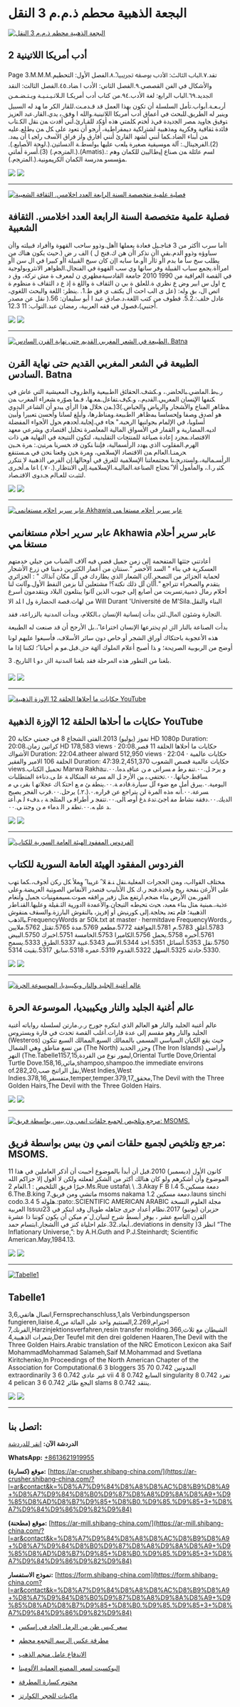 # البجعة الذهبية محطم ذ.م.م 3 النقل

<a href="https://swt.shibang-china.com/?l=ar&img&k=%D8%A7%D9%84%D8%A8%D8%AC%D8%B9%D8%A9+%D8%A7%D9%84%D8%B0%D9%87%D8%A8%D9%8A%D8%A9+%D9%85%D8%AD%D8%B7%D9%85+%D8%B0.%D9%85.%D9%85+3+%D8%A7%D9%84%D9%86%D9%82%D9%84" target="_blank">![البجعة الذهبية محطم ذ.م.م 3 النقل](http://static.shibang-china.com/all-800x300/1052.jpg)</a>

## أدب أمريكا اللاتينية 2
Page 3.M.M.M.ﺗﻘﺪ.٧.اﻟﺒﺎب اﻟﺜﺎﻟﺚ: اﻷدب ﺑﻮﺻﻔﻪ ﲡﺮﻳﺒﻴﺎ.ً.٨.اﻟﻔﺼﻞ اﻷول: اﻟﺘﺤﻄﻴﻢ واﻷﺷﻜﺎل ﻓﻲ اﻟﻔﻦ اﻟﻘﺼﺼﻲ.٩.اﻟﻔﺼﻞ اﻟﺜﺎﻧﻲ: اﻷدب ا ﻀﺎد.٤٥.اﻟﻔﺼﻞ اﻟﺜﺎﻟﺚ: اﻟﻨﻘﺪ اﳉﺪﻳﺪ.٦٩.اﻟﺒﺎب اﻟﺮاﺑﻊ: ﻟﻐﺔ اﻷدب.٩٤.ﻣﻦ ﻛﺘﺎب أدب أﻣﺮﻳﻜـﺎ اﻟـﻼﺗـﻴـﻨـﻴـﺔ وﻳـﺘـﻀـﻤـﻦ أرﺑـﻌـﺔ.أﺑﻮاب.ﺗﺄﻣﻞ اﻟﺴﻠﺴﻠﺔ أن ﺗﻜﻮن ﺑﻬﺬا اﻟﻌﻤﻞ ﻗﺪ ﻗـﺪﻣـﺖ.ﻟﻠﻘﺎر اﻟﻜﺮ ﻣﺎ ﻬﺪ ﻟﻪ اﻟﺴﺒﻴﻞ وﻳﻨﻴﺮ ﻟﻪ اﻟﻄﺮﻳﻖ.ﻟﻠﺒﺤﺚ ﻓﻲ أﻋﻤﺎق أدب أﻣﺮﻳﻜﺎ اﻟﻼﺗﻴﻨﻴﺔ.واﻟﻠﻪ ا ﻮﻓﻖ.ﺑ ﻳﺪي.اﻟﻘﺎر.ﻋﺒﺩ ﺍﻟﻌﺯﻴﺯ ﺘﻭﻓﻴﻕ ﺠﺎﻭﻴﺩ ﻤﺼﺭ ﺍﻟﺠﺩﻴﺩﺓ ﻓﻲﺫ ﺃﺨﺘﻡ ﻜﻠﻤﺘﻲ ﻫﺫﻩ ﺃﺅﻜﺩ ﻟﻠﻘـﺎﺭﺉ.ﺃﻨﻲ ﺃﻓﺩﺕ ﻤﻥ ﻨﻘل ﺍﻟﻜ.ﺘﺎﺏ ﻓﺎﺌﺩﺓ ﺜﻘﺎﻓﻴﺔ ﻭﻓﻜﺭﻴﺔ ﻭﻤﺫﻫﺒﻴﺔ ﺍﺸﺘﺭﺍﻜﻴﺔ ﺩﻴﻤﻘﺭﺍﻁﻴﺔ، ﺃﺭﺠﻭ ﺃﻥ ﺘﻌﻭﺩ ﻋﻠﻰ ﻜل ﻤﻥ ﻴﻁﻠﻊ.ﻋﻠﻴﻪ ﻤﻥ ﺃﺒﻨﺎﺀ ﺍﻟﻀﺎﺩ.ﻜﻤﺎ ﺃﻨﻨﻲ ﺃﺸﻬﺩ ﺍﻟﻘﺎﺭﺉ ﺃﻨﻨﻲ ﺃﻓﺎﺭﻕ ﻭﻟﺯ ﻓﺭﺍﻕ ﺍﻵﺴﻑ ﺭﺍﺠﻴ ﺎ ﺃﻥ ﻴﻤﺩ.(2).ﺍﻟﻔﺭﺠﻴﻨﺎل.: ﺁﻟﺔ ﻤﻭﺴﻴﻘﻴﺔ ﺼﻐﻴﺭﺓ ﻴﻠﻌﺏ ﻋﻠﻴﻬﺎ ﺒﻭﺍﺴﻁ.ﺔ ﺍﻟﺩﺴﺎﺘﻴﻥ.(.ﻟﻭﺤﺔ ﺍﻷﺼﺎﺒﻊ.).(.ﺍﻟﻤﺘﺭﺠﻡ.) (3).ﺃﺴﺭﺓ ﺃﻤﺎﺘﻲ.(Amatis).: ﺍﺴﻡ ﻋﺎﺌﻠﺔ ﻤﻥ ﺼﻨﺎﻉ ﺇﻴﻁﺎﻟﻴﻴﻥ ﻟﻠﻜﻤﺎﻥ ﻭﻫﻡ ﻤﺅﺴﺴﻭ ﻤﺩﺭﺴﺔ ﺍﻟﻜﻤﺎﻥ ﺍﻟﻜﺭﻴﻤﻭﻨﻴﺔ.(.ﺍﻟﻤﺘﺭﺠﻡ.).


<a href="https://whatsapp.shibangsoft.com/WhatsApp.php" target="_blank" title="WhatsApp">![](http://static.shibang-china.com/icon/whatsapp.png)</a> <a href="https://swt.shibang-china.com/?l=ar&icon&k=%D8%A7%D9%84%D8%A8%D8%AC%D8%B9%D8%A9+%D8%A7%D9%84%D8%B0%D9%87%D8%A8%D9%8A%D8%A9+%D9%85%D8%AD%D8%B7%D9%85+%D8%B0.%D9%85.%D9%85+3+%D8%A7%D9%84%D9%86%D9%82%D9%84" target="_blank">![](http://static.shibang-china.com/icon/chat-ar.png)</a>

---

<a href="https://swt.shibang-china.com/?l=ar&img&k=%D8%A7%D9%84%D8%A8%D8%AC%D8%B9%D8%A9+%D8%A7%D9%84%D8%B0%D9%87%D8%A8%D9%8A%D8%A9+%D9%85%D8%AD%D8%B7%D9%85+%D8%B0.%D9%85.%D9%85+3+%D8%A7%D9%84%D9%86%D9%82%D9%84" target="_blank">![فصلية علمية متخصصة السنة الرابعة العدد اخلامس. الثقافة الشعبية](http://static.shibang-china.com/all-800x300/647.jpg)</a>

## فصلية علمية متخصصة السنة الرابعة العدد اخلامس. الثقافة الشعبية
اأما سرب اأكثر من 3 فناجـيل فعادة يعملها اأهل.وذوو ساحب القهوة واأفراد قبيلته واأن سباوؤه وذوو الدم.بقي اأن نذكر اأن هن ك.فنج ل ) الف ر ض (.حيث يكون هناك من يطلب سخ ساً ما بدم اأو ثاأر اأو.ما سابه اإن كان سيخ القبيلة اأو كبيرا في ال سن اأو امراأة.يجمع سباب القبيلة وفر سانها وي سب القهوة في الفنجال.الظواهر الانثروبولوجية في القصة العراقية من 1990 2010 جامعة القادسيةمظهري ن لمعرف ة مش تركة، وق د ح اول س ابير وض ع نظري ة.للعلق ة بي ن الثقاف ة واللغ ة إذ ع د الثقاف ة منظوم ة اتص ال، بق وله: (عل ى الب احث أل يكتف ي فق ط.1. .ينظر: اللغة والبحث اللغوي، عادل خلف:.5.2. قطوف من كتب اللغة،د.صادق عبد ا أبو سليمان: 56.( نقل عن مصدر أجنبي)،فصول في فقه العربية، رمضان عبد.التواب: 11 12.3.


<a href="https://whatsapp.shibangsoft.com/WhatsApp.php" target="_blank" title="WhatsApp">![](http://static.shibang-china.com/icon/whatsapp.png)</a> <a href="https://swt.shibang-china.com/?l=ar&icon&k=%D8%A7%D9%84%D8%A8%D8%AC%D8%B9%D8%A9+%D8%A7%D9%84%D8%B0%D9%87%D8%A8%D9%8A%D8%A9+%D9%85%D8%AD%D8%B7%D9%85+%D8%B0.%D9%85.%D9%85+3+%D8%A7%D9%84%D9%86%D9%82%D9%84" target="_blank">![](http://static.shibang-china.com/icon/chat-ar.png)</a>

---

<a href="https://swt.shibang-china.com/?l=ar&img&k=%D8%A7%D9%84%D8%A8%D8%AC%D8%B9%D8%A9+%D8%A7%D9%84%D8%B0%D9%87%D8%A8%D9%8A%D8%A9+%D9%85%D8%AD%D8%B7%D9%85+%D8%B0.%D9%85.%D9%85+3+%D8%A7%D9%84%D9%86%D9%82%D9%84" target="_blank">![الطبيعة في الشعر المغربي القديم حتى نهاية القرن السادس. Batna](http://static.shibang-china.com/all-800x300/399.jpg)</a>

## الطبيعة في الشعر المغربي القديم حتى نهاية القرن السادس. Batna
ﺭ.ﺒﻁ.ﺍﻟﻤﺎﻀﻲ.ﺒﺎﻟﺤﺎﻀﺭ.، ﻭ.ﻜﺸﻑ.ﺍﻟﺤﻘﺎﺌﻕ ﺍﻟﻁﺒﻴﻌﻴﺔ ﻭﺍﻟﻅﺭﻭﻑ ﺍﻟﻤﻌﻴﺸﻴﺔ ﺍﻟﺘﻲ ﻋﺎﺵ ﻓﻲ ﻜﻨﻔﻬﺎ ﺍﻹﻨﺴﺎﻥ ﺍﻟﻤﻐﺭﺒﻲ.ﺍﻟﻘﺩﻴﻡ.، ﻭ.ﻜﻴﻑ.ﺘﻔﺎﻋل.ﻤﻌ.ﻬﺎ، ﻓ.ﻤﺎ ﺼﻭّﺭﻩ ﺸﻌﺭﺍﺀ ﺍﻟﻤﻐﺭﺏ ﻤﻥ ﻤﻅﺎﻫﺭ ﺍﻟﻤﻨﺎﺥ ﻭﺍﻷﺸﺠﺎﺭ ﻭﺍﻟﺭﻴﺎﺽ ﻭﺍﻟﺤﻴﺎﺽ.)3(.ﻤﻥ ﺨﻼل ﻫﺫﺍ ﺍﻟﺭﺃﻱ ﻴﺒﺩﻭ ﺃﻥ ﺍﻟﺸﺎﻋﺭ ﺍﻟﺒﺩﻭﻱ ﻫﻭ ﺃﺼﺩﻕ ﻭﺼﻔﺎ ﻭﺇﺤﺴﺎﺴﺎ ﺒﻤﻅﺎﻫﺭ ﺍﻟﻁﺒﻴﻌﺔ.ﻭﻤﻨﺎﻅﺭﻫﺎ، ﻭﺃﺒﻠﻎ ﻟﺴﺎﻨﺎ ﻭﺃﺤﺴﻥ ﺘﻌﺒﻴﺭﺍ ﻭﺃﺒﻴﻥ ﺃﺴﻠﻭﺒﺎ، ﻓﻲ ﺍﻹﻟﻤﺎﻡ ﺒﺠﻭﺍﻨﺒﻬﺎ ﺍﻟﺭﺤﺒﺔ.&quot; ﺠﺎﺀ ﻓﻲ.ﺇﺠﺎﺒﺔ.ﺃﺤﺩﻫﻡ ﺤﻭل ﺍﻷﺠﻭﺍﺀ ﺍﻟﻤﻔﻀﻠﺔ ﻟﺩﻴﻪ.ﺍﻟﻤﻀﺎﺭﺒﺔ ﻭ ﺍﻟﻘﻤﺎﺭ ﻓﻲ ﺍﻷﺴﻭﺍﻕ ﺍﻟﻤﺎﻟﻴﺔ ﺍﻟﻤﻌﺎﺼﺭﺓ ﺘﺤﻠﻴل ﺍﻗﺘﺼﺎﺩﻱ ﻭﺸﺭﻋﻲ معهد الاقتصاد.ﻤﺠﺭﺩ ﺇﻋﺎﺩﺓ ﺼﻴﺎﻏﺔ ﻟﻠﻤﻨﺘﺠﺎﺕ ﺍﻟﺘﻘﻠﻴﺩﻴﺔ، ﻟﺘﻜﻭﻥ ﺍﻟﻨﺘﻴﺠﺔ ﻓﻲ ﺍﻟﻨﻬﺎﻴﺔ ﻫﻲ ﺫﺍﺕ ﺍﻟﻬﺭﻡ.ﺍﻟﻤﻘﻠﻭﺏ ﺍﻟﺫﻱ ﻴﻬﺩﺩ ﺍﻟﺭﺃﺴﻤﺎﻟﻴﺔ، ﻓﺈﻨﻨﺎ ﻨﻜﻭﻥ ﻗﺩ ﺨﺴﺭﻨﺎ ﻤﺭﺘﻴﻥ.: ﻤﺭﺓ ﺤـﻴﻥ ﺤﺭﻤﻨـﺎ.ﺍﻟﻌﺎﻟﻡ ﻤﻥ ﺍﻻﻗﺘﺼﺎﺩ ﺍﻹﺴﻼﻤﻲ، ﻭﻤﺭﺓ ﺤﻴﻥ ﻭﻗﻌﻨﺎ ﻨﺤﻥ ﻓﻲ ﻤـﺴﺘﻨﻘﻊ ﺍﻟﺭﺃﺴـﻤﺎﻟﻴﺔ،.ﻭﺍﺴﺘﺩﺭﺠ.ﻨﺎ ﻤﺠﺘﻤﻌﺎﺘﻨﺎ ﺍﻹﺴﻼﻤﻴﺔ ﻟﻠﻐﺭﻕ ﻓﻲ ﺃﻭﺤﺎﻟﻬﺎ.ﺇﻥ ﺍﻟﻔﺭﺹ ﺍﻟﺫﻫﺒﻴﺔ ﻻ ﺘﺘﻜﺭﺭ ﻜﺜﻴ ﺭ.ﺍ.، ﻭﺍﻟﻤﺄﻤﻭل ﺃﻻﹼ ﺘﺤﺘﺎﺝ ﺍﻟﺼﻨﺎﻋﺔ.ﺍﻟﻤﺎﻟﻴـﺔ.ﺍﻹﺴﻼﻤﻴﺔ.ﺇﻟﻰ ﺍﻻﻨﺘﻅﺎﺭ.(.٧٠.) ﺎﻋﺎ ﻤ.ﺃﺨـﺭﻯ ﻟﺘﺜﺒـﺕ ﻟﻠﻌـﺎﻟﻡ ﺠـﺩﻭﻯ ﺍﻻﻗﺘـﺼﺎﺩ.


<a href="https://whatsapp.shibangsoft.com/WhatsApp.php" target="_blank" title="WhatsApp">![](http://static.shibang-china.com/icon/whatsapp.png)</a> <a href="https://swt.shibang-china.com/?l=ar&icon&k=%D8%A7%D9%84%D8%A8%D8%AC%D8%B9%D8%A9+%D8%A7%D9%84%D8%B0%D9%87%D8%A8%D9%8A%D8%A9+%D9%85%D8%AD%D8%B7%D9%85+%D8%B0.%D9%85.%D9%85+3+%D8%A7%D9%84%D9%86%D9%82%D9%84" target="_blank">![](http://static.shibang-china.com/icon/chat-ar.png)</a>

---

<a href="https://swt.shibang-china.com/?l=ar&img&k=%D8%A7%D9%84%D8%A8%D8%AC%D8%B9%D8%A9+%D8%A7%D9%84%D8%B0%D9%87%D8%A8%D9%8A%D8%A9+%D9%85%D8%AD%D8%B7%D9%85+%D8%B0.%D9%85.%D9%85+3+%D8%A7%D9%84%D9%86%D9%82%D9%84" target="_blank">![عابر سرير احلام مستغانمي Akhawia ﻋﺎﺑﺮ ﺳﺮﻳﺮ أﺣﻼم ﻣﺴﺘﻐﺎ ﻤﻲ](http://static.shibang-china.com/all-800x300/303.jpg)</a>

## عابر سرير احلام مستغانمي Akhawia ﻋﺎﺑﺮ ﺳﺮﻳﺮ أﺣﻼم ﻣﺴﺘﻐﺎ ﻤﻲ
أﻋﺎدﺗﻨﻲ ﺟﺜﺜﻬﺎ اﻟﻤﺘﻔﺤﻤﺔ إﻟﻰ زﻣﻦ ﺟﻤﻴﻞ ﻗﻀﻰ ﻓﻴﻪ ﺁﻻف اﻟﺸﺒﺎب ﻣﻦ ﺟﻴﻠﻲ ﺧﺪﻣﺘﻬﻢ اﻟﻌﺴﻜﺮﻳﺔ ﻓﻲ ﺑﻨﺎء &quot; اﻟﺴﺪ اﻷﺧﻀﺮ &quot;.ﺳﻨﺘﺎن ﻣﻦ أﻋﻤﺎر اﻟﻜﺜﻴﺮﻳﻦ ذهﺒﺘﺎ ﻓﻲ زرع اﻷﺷﺠﺎر ﻟﺤﻤﺎﻳﺔ اﻟﺠﺰاﺋﺮ ﻣﻦ اﻟﺘﺼﺤﺮ.آﺎن اﻟﺸﻌﺎر اﻟﺬي ﻳﻄﺎردك ﻓﻲ آﻞ ﻣﻜﺎن ﺁﻧﺬاك &quot; : اﻟﺠﺰاﺋﺮي ﻳﺘﻘﺪم واﻟﺼﺤﺮاء ﺗﺘﺮاﺟﻊ &quot;.أآﺎن آﻞ ذﻟﻚ ﻧﻜﺘﺔ؟! ﻣﺸﺘﻌﻠﻴﻦ آﻨﺎ ﺑﺰﻣﻦ اﻟﻨﻔﻂ اﻷول.وآﺎﻧﺖ ﻟﻨﺎ أﺣﻼم رﻣﺎل ذهﺒﻴﺔ,ﺗﺴﺮﺑﺖ ﻣﻦ أﺻﺎﺑﻊ إﻟﻰ ﺟﻴﻮب اﻟﺬﻳﻦ آﺎﻧﻮا ﻳﺒﺘﻠﻌﻮن اﻟﺒﻼد وﻳﺘﻘﺪﻣﻮن أﺳﺮع ﻣﻦ ﻟﻬﺎث.ﻗﺼﺔ ﺍﳊﻀﺎﺭﺓ ﻭﻝ ﺍ ﻠﺪ ﺍﻻ Will Durant &#39;Université de M&#39;Silaﺍﻟﺒﻨﺎﺀ ﻭﺍﻟﻨﻘﻞ. .ﺍﻟﺘﺠﺎﺭﺓ ﻭﺷﺌﻮﻥ ﺍﳌﺎﻝ.ﻟﺌﻦ ﺑﺪﺃﺕ ﺇﻧﺴﺎﻧﻴﺔ ﺍﻹﻧﺴﺎﻥ ﺑ.ﺎﻟﻜﻼﻡ، ﻭﺑﺪﺃﺕ ﺍﳌﺪﻧﻴﺔ ﺑﺎﻟﺰﺭﺍﻋﺔ، ﻓﻘﺪ ﺑﺪﺃﺕ ﺍﻟﺼﻨﺎﻋﺔ ﺑﺎﻟﻨﺎﺭ ﺍﻟﱵ ﱂ ﳜﺘﺮﻋﻬﺎ ﺍﻹﻧﺴﺎﻥ ﺍﺧﺘﺮﺍﻋﺎﹰ،.ﺑﻞ ﺍﻷﺭﺟﺢ ﺃﻥ ﻗﺪ ﺻﻨﻌﺖ ﻟﻪ ﺍﻟﻄﺒﻴﻌﺔ ﻫﺬﻩ ﺍﻷﻋﺠﻮﺑﺔ ﺑﺎﺣﺘﻜﺎﻙ ﺃﻭﺭﺍﻕ ﺍﻟﺸﺠﺮ ﺃﻭ.ﺧﺎﺹ ﺩﻭﻥ ﺳﺎﺋﺮ ﺍﻷﺳﻼﻑ، ﻓﺄﺳﺒﻐﻮﺍ ﻋﻠﻴﻬﻢ ﻟﻮﻧﺎ ﺃﻭﺿﺢ ﻣﻦ ﺍﻟﺮﺑﻮﺑﻴﺔ ﺍﻟﺼﺮﳛﺔ؛ ﻭ ﺬﺍ ﺃﺻﺒﺢ ﺃﻋﻼﻡ ﺍﳌﻠﻮﻙ ﺁﳍﺔ ﺣﱴ.ﻗﺒﻞ.ﻣﻮ ﻢ ﺃﺣﻴﺎﻧﺎﹰ؛ ﻟﻜﻨﻨﺎ ﺇﺫﺍ ﻣﺎ ﺑﻠﻐﻨﺎ ﻣﻦ ﺍﻟﺘﻄﻮﺭ ﻫﺬﻩ ﺍﳌﺮﺣﻠﺔ ﻓﻘﺪ ﺑﻠﻐﻨﺎ ﺍﳌﺪﻧﻴﺔ ﺍﻟﱵ ﺩﻭ ﺎ ﺍﻟﺘﺎﺭﻳﺦ. 3.


<a href="https://whatsapp.shibangsoft.com/WhatsApp.php" target="_blank" title="WhatsApp">![](http://static.shibang-china.com/icon/whatsapp.png)</a> <a href="https://swt.shibang-china.com/?l=ar&icon&k=%D8%A7%D9%84%D8%A8%D8%AC%D8%B9%D8%A9+%D8%A7%D9%84%D8%B0%D9%87%D8%A8%D9%8A%D8%A9+%D9%85%D8%AD%D8%B7%D9%85+%D8%B0.%D9%85.%D9%85+3+%D8%A7%D9%84%D9%86%D9%82%D9%84" target="_blank">![](http://static.shibang-china.com/icon/chat-ar.png)</a>

---

<a href="https://swt.shibang-china.com/?l=ar&img&k=%D8%A7%D9%84%D8%A8%D8%AC%D8%B9%D8%A9+%D8%A7%D9%84%D8%B0%D9%87%D8%A8%D9%8A%D8%A9+%D9%85%D8%AD%D8%B7%D9%85+%D8%B0.%D9%85.%D9%85+3+%D8%A7%D9%84%D9%86%D9%82%D9%84" target="_blank">![حكايات ما أحلاها الحلقة 12 الإوزة الذهبية YouTube](http://static.shibang-china.com/all-800x300/68.jpg)</a>

## حكايات ما أحلاها الحلقة 12 الإوزة الذهبية YouTube
20 تموز (يوليو) 2013.الفتى الشجاع 8 في جعبتي حكاية HD 1080p Duration: 20:08.كراتين زمان HD 178,583 views &middot; 20:08.حكايات ما أحلاها الحلقة 11 قصر الأشواك Duration: 22:04.atheer alward 512,950 views &middot; 22:04 &middot; حكايات عالمية الحلقة 106 الامير والفقير Duration: 47:39.حكايات عالمية قصص الشعوب 2,451,370 views.تحميل الكتاب Marwa Rakhaو ﻳﺮﺣ ﻞ.٠٠.ﺗﻨﻔ ﺮط ﻣ ﺴﺮاﺗﻰ ﻣ ﻦ ﻋﻨﺎﻗﻴ ﺪهﺎ.٠٠.ﺗﺘ ﺴﺎﻗﻂ.ﺣﺒﺎﺗﻬﺎ.٠٠.ﺗﺨﺘﻔﻲ.ﺑ ﻴﻦ اﻷرﺟ ﻞ اﻟﻤ ﺴﺮﻋﺔ اﻟﻤﺘﻜﺎﻟﺒ ﺔ ﻋﻠ ﻰ.دﻧﺎءة اﻟﻤﺘﻄﻠﺒﺎت اﻟﻴﻮﻣﻴﺔ.٠.ﻳﺒﺮق أﻣﻞ ﻣﻊ ﺿﻮء آﻞ ﺳﻴﺎرة.ﻗﺎدﻣ ﺔ.٠٠.ﻳﻨﻄﻔ ﺊ ﻣ ﻊ اﺣﺘﻜ ﺎك ﻋﺠﻼﺗﻬ ﺎ ﺑﻘﺮﺑ ﻲ ﻣ ﺴﺮﻋﺔ.٠٠.أﻧﻪ هﺬﻩ اﻟﻤﺮة ﻟﻦ ﻳﺘﺮاﺟﻊ ﻋﻦ ﻗﺮارﻩ.٠.(.٢.) ﻳﺮﺣﻞ.٠٠.ﻗﺮب اﻟﻔﺠﺮ ﻳﺼﻴﺢ اﻟﺪﻳﻚ.٠٠.دﻓﻘﺔ ﻧﺸﺎط ﻣﻔ ﺎﺟﺊ.ﺗﺪﻏ ﺪغ أوﺻ ﺎﻟﻰ.٠٠.ﺗﺘﻔﺠ ﺮ أﻃﺮاﻓ ﻰ اﻟﻤﺜﻠﺠ ﺔ ﺑ ﺪفء ﻟ ﻢ.أﻋﺘ ﺪ ﻋﻠﻴ ﻪ.٠٠.ﺗﻄﻔ ﺮ اﻟ ﺪﻣﺎء ﻣ ﻦ وﺟﻨﺘ ﻰ.٠٠.


<a href="https://whatsapp.shibangsoft.com/WhatsApp.php" target="_blank" title="WhatsApp">![](http://static.shibang-china.com/icon/whatsapp.png)</a> <a href="https://swt.shibang-china.com/?l=ar&icon&k=%D8%A7%D9%84%D8%A8%D8%AC%D8%B9%D8%A9+%D8%A7%D9%84%D8%B0%D9%87%D8%A8%D9%8A%D8%A9+%D9%85%D8%AD%D8%B7%D9%85+%D8%B0.%D9%85.%D9%85+3+%D8%A7%D9%84%D9%86%D9%82%D9%84" target="_blank">![](http://static.shibang-china.com/icon/chat-ar.png)</a>

---

<a href="https://swt.shibang-china.com/?l=ar&img&k=%D8%A7%D9%84%D8%A8%D8%AC%D8%B9%D8%A9+%D8%A7%D9%84%D8%B0%D9%87%D8%A8%D9%8A%D8%A9+%D9%85%D8%AD%D8%B7%D9%85+%D8%B0.%D9%85.%D9%85+3+%D8%A7%D9%84%D9%86%D9%82%D9%84" target="_blank">![الفردوس المفقود الهيئة العامة السورية للكتاب](http://static.shibang-china.com/all-800x300/1160.jpg)</a>

## الفردوس المفقود الهيئة العامة السورية للكتاب
ﻤﺨﺘﻠﻑ ﺍﻟﻘﻭﺍﻟﺏ، ﻭﻤﻥ ﺍﻟﺤﺠﺭﺍﺕ ﺍﻟﻤﻐﻠﻴﺔ.ﻨﻘل ﻨ.ﻘ ﻼﹰ ﻏﺭﻴﺒﺎﹰ ﻭﻤﻸ ﻜل ﺭﻜﻥ ﺃﺠﻭﻑ،.ﻜﻤﺎ ﺘﻬﺏ ﻋﻠﻰ ﺍﻷﺭﻏﻥ ﻨﻔﺤﺔ ﺭﻴﺢ ﻭﺍﺤﺩﺓ.ﻓﺘﺤ ﺭ.ﻙ ﻜل ﺍﻷﻨﺎﺒﻴﺏ ﻓﺘﺼﺩﺭ ﺍﻷﻨﻔﺎﺱ ﺍﻟﺼﻭﺘﻴﺔ ﺍﻟﻌﺭﻴﻀﺔ.ﻭﻋﻠﻰ ﺍﻟﻔﻭﺭ.ﻤﻥ ﺍﻷﺭﺽ ﺒﻨﺎﺀ ﻀﺨﻡ.ﺍﺭﺘﻔﻊ ﻤﺜل ﺯﻓﻴﺭ ﻴﺭﺍﻓﻘﻪ ﺼﻭﺕ.ﺴﻴﻤﻔﻭﻨﻴﺎﺕ ﺠﻤﻴل ﻭﺃﻨﻐﺎﻡ ﻋﺫﺒﺔ،.ﻤﺒﻨﻴﺔ ﻤﺜل ﺒﻨﺎﺀ ﻤﻌﺒﺩ، ﺤﻴﺙ ﺘﺤﻴﻁﻪ ﺍﻟﺘﻴﺠﺎﻥ.ﻭﺍﻷﻋﻤﺩﺓ ﺍﻟﺩﻭﺭﻴﺔ ﺍﻟﺜ.ﻘﻴﻠﺔ ﻭﻋﻠﻴﻬﺎ.ﺍﻟﻘﻨ.ﺎﻁﺭ ﺍﻟﺫﻫﺒﻴﺔ؛ ﻓﻠﻡ ﺘﻌﺩ ﺒﺤﺎﺠﺔ.ﺇﻟﻰ ﻜﻭﺭﻨﻴﺵ ﺃﻭ ﺇﻓﺭﻴﺯ، ﺒﺎﻟﻨﻘﻭﺵ ﺍﻟﺒﺎﺭﺯﺓ.ﻭﺍﻟﺴﻘﻑ ﻤﻨﻘﻭﺵ ﺒﺎﻟﺫﻫﺏ.FrequencyWords ar 50k.txt at master · hermitdave FrequencyWords.ر 5783.أغلق 5783.م 5781.الموافقة 5772.مطعم 5769.مدة 5765.تقتل 5762.ملايين 5761.أخبره 5758.يحمل 5756.الكاميرا 5753.الخامسة 5751.اخبرك 5750.البيض 5750.نقل 5353.أتسائل 5351.اخذ 5344.الاسم 5343.غبية 5337.الطرق 5333.يسمح 5330.حادثة 5325.السهل 5322.القدوم 5319.عمره 5318.سابق 5317.بقيت 5314.


<a href="https://whatsapp.shibangsoft.com/WhatsApp.php" target="_blank" title="WhatsApp">![](http://static.shibang-china.com/icon/whatsapp.png)</a> <a href="https://swt.shibang-china.com/?l=ar&icon&k=%D8%A7%D9%84%D8%A8%D8%AC%D8%B9%D8%A9+%D8%A7%D9%84%D8%B0%D9%87%D8%A8%D9%8A%D8%A9+%D9%85%D8%AD%D8%B7%D9%85+%D8%B0.%D9%85.%D9%85+3+%D8%A7%D9%84%D9%86%D9%82%D9%84" target="_blank">![](http://static.shibang-china.com/icon/chat-ar.png)</a>

---

<a href="https://swt.shibang-china.com/?l=ar&img&k=%D8%A7%D9%84%D8%A8%D8%AC%D8%B9%D8%A9+%D8%A7%D9%84%D8%B0%D9%87%D8%A8%D9%8A%D8%A9+%D9%85%D8%AD%D8%B7%D9%85+%D8%B0.%D9%85.%D9%85+3+%D8%A7%D9%84%D9%86%D9%82%D9%84" target="_blank">![عالم أغنية الجليد والنار ويكيبيديا، الموسوعة الحرة](http://static.shibang-china.com/all-800x300/1471.jpg)</a>

## عالم أغنية الجليد والنار ويكيبيديا، الموسوعة الحرة
عالم أغنية الجليد والنار هو العالم الذي ابتكره جورج ر.ر.مارتن لسلسلة رواياته أغنية الجليد والنار وهو مقسم إلى عدة قارات.أغلب القصة تحدث في قارة ويستروس (Westeros) حيث يقع الكيان السياسي المسمى بالممالك السبع.الممالك السبع تتكون من تسع مناطق وهي الشمال (The North) وجزر الحديد (The Iron Islands) وأراضي النهر (The.Tabelle1157,ليمور نوع من القردة,15,Oriental Turtle Dove,Oriental Turtle Dove.158,مائي,16,shampoo,shampoo.the immediate environs of.282,نقل الراتنج صب,20,West Indies,West Indies.378,متفسفر,16,temper,temper.379,محقق,17,The Devil with the Three Golden Hairs,The Devil with the Three Golden Hairs.


<a href="https://whatsapp.shibangsoft.com/WhatsApp.php" target="_blank" title="WhatsApp">![](http://static.shibang-china.com/icon/whatsapp.png)</a> <a href="https://swt.shibang-china.com/?l=ar&icon&k=%D8%A7%D9%84%D8%A8%D8%AC%D8%B9%D8%A9+%D8%A7%D9%84%D8%B0%D9%87%D8%A8%D9%8A%D8%A9+%D9%85%D8%AD%D8%B7%D9%85+%D8%B0.%D9%85.%D9%85+3+%D8%A7%D9%84%D9%86%D9%82%D9%84" target="_blank">![](http://static.shibang-china.com/icon/chat-ar.png)</a>

---

<a href="https://swt.shibang-china.com/?l=ar&img&k=%D8%A7%D9%84%D8%A8%D8%AC%D8%B9%D8%A9+%D8%A7%D9%84%D8%B0%D9%87%D8%A8%D9%8A%D8%A9+%D9%85%D8%AD%D8%B7%D9%85+%D8%B0.%D9%85.%D9%85+3+%D8%A7%D9%84%D9%86%D9%82%D9%84" target="_blank">![مرجع وتلخيص لجميع حلقات انمي ون بيس بواسطة فريق: MSOMS.](http://static.shibang-china.com/all-800x300/949.jpg)</a>

## مرجع وتلخيص لجميع حلقات انمي ون بيس بواسطة فريق: MSOMS.
11 كانون الأول (ديسمبر) 2010.قبل أن أبدأ بالموضوع أحببت أن أذكر العاملين في هذا الموضوع وأن أشكرهم ولو كان هنالك أكثر من الشكر لفعلته ولكن لا أقول إلا جزاكم الله خيرًا فريق التلخيص : 1.الغام 2.Ms.Rue ustafa\ \ .3.Akay F B I.4 5.دمعة مسكين 6.The.B.king 7.ماتشي ومن فريق msoms nakama 1.دمعة مسكين 2.launs sinchi codo.3.4 هلوله 5.:pato:.SCIENTIFIC AMERICAN ARABIC مجلة العلوم النسخة العربية Issuu23 حزيران (يونيو) 2017.نظام أعداد جرى جتاهله طويال وقد ابتكر في القرن التاسع عشر ، يوفر أبسط شرح لتبيان ِل َم ميكن أن يكون كوننا ذا عشرة أبعاد.32.علم احلياة كنز في األشجار.ابتسام حمد.،deviations in density )3 انظر “The Inflationary Universe,”: by A.H.Guth and P.J.Steinhardt; Scientific American.May,1984.13.


<a href="https://whatsapp.shibangsoft.com/WhatsApp.php" target="_blank" title="WhatsApp">![](http://static.shibang-china.com/icon/whatsapp.png)</a> <a href="https://swt.shibang-china.com/?l=ar&icon&k=%D8%A7%D9%84%D8%A8%D8%AC%D8%B9%D8%A9+%D8%A7%D9%84%D8%B0%D9%87%D8%A8%D9%8A%D8%A9+%D9%85%D8%AD%D8%B7%D9%85+%D8%B0.%D9%85.%D9%85+3+%D8%A7%D9%84%D9%86%D9%82%D9%84" target="_blank">![](http://static.shibang-china.com/icon/chat-ar.png)</a>

---

<a href="https://swt.shibang-china.com/?l=ar&img&k=%D8%A7%D9%84%D8%A8%D8%AC%D8%B9%D8%A9+%D8%A7%D9%84%D8%B0%D9%87%D8%A8%D9%8A%D8%A9+%D9%85%D8%AD%D8%B7%D9%85+%D8%B0.%D9%85.%D9%85+3+%D8%A7%D9%84%D9%86%D9%82%D9%84" target="_blank">![Tabelle1](http://static.shibang-china.com/all-800x300/377.jpg)</a>

## Tabelle1
3,اتصال هاتفي,6,Fernsprechanschluss,1,als Verbindungsperson fungieren,liaise.4,احترام,2.269,السنتيم واحد على المائة من الفرنك,7,Harzinjektionsverfahren,resin transfer molding.366,الشيطان مع ثلاث شعرات الذهبية,4,Der Teufel mit den drei goldenen Haaren,The Devil with the Three Golden Hairs.Arabic translation of the NRC Emoticon Lexicon aka Saif MohammadMohammad Salameh,Saif M.Mohammad and Svetlana Kiritchenko,In Proceedings of the North American Chapter of the Association for Computational.6 3 bloggers المدونين 0.742 70 35 extraordinarily غير عادي 0.742 6 3 vii السابع 0.742 8 4 singularity تفرد 0.742 8 4 pelican البجع طائر 0.742 6 3 slams ينتقد 0.742 8.


<a href="https://whatsapp.shibangsoft.com/WhatsApp.php" target="_blank" title="WhatsApp">![](http://static.shibang-china.com/icon/whatsapp.png)</a> <a href="https://swt.shibang-china.com/?l=ar&icon&k=%D8%A7%D9%84%D8%A8%D8%AC%D8%B9%D8%A9+%D8%A7%D9%84%D8%B0%D9%87%D8%A8%D9%8A%D8%A9+%D9%85%D8%AD%D8%B7%D9%85+%D8%B0.%D9%85.%D9%85+3+%D8%A7%D9%84%D9%86%D9%82%D9%84" target="_blank">![](http://static.shibang-china.com/icon/chat-ar.png)</a>

---
## اتصل بنا:

**الدردشة الآن:** [انقر للدردشة](https://swt.shibang-china.com?l=ar&contact&k=%D8%A7%D9%84%D8%A8%D8%AC%D8%B9%D8%A9+%D8%A7%D9%84%D8%B0%D9%87%D8%A8%D9%8A%D8%A9+%D9%85%D8%AD%D8%B7%D9%85+%D8%B0.%D9%85.%D9%85+3+%D8%A7%D9%84%D9%86%D9%82%D9%84)

**WhatsApp:**  [+8613621919955](https://whatsapp.shibangsoft.com/WhatsApp.php)

**موقع (كسارة):** [https://ar-crusher.shibang-china.com/](https://ar-crusher.shibang-china.com/?l=ar&contact&k=%D8%A7%D9%84%D8%A8%D8%AC%D8%B9%D8%A9+%D8%A7%D9%84%D8%B0%D9%87%D8%A8%D9%8A%D8%A9+%D9%85%D8%AD%D8%B7%D9%85+%D8%B0.%D9%85.%D9%85+3+%D8%A7%D9%84%D9%86%D9%82%D9%84)

**موقع (مطحنة):** [https://ar-mill.shibang-china.com/](https://ar-mill.shibang-china.com/?l=ar&contact&k=%D8%A7%D9%84%D8%A8%D8%AC%D8%B9%D8%A9+%D8%A7%D9%84%D8%B0%D9%87%D8%A8%D9%8A%D8%A9+%D9%85%D8%AD%D8%B7%D9%85+%D8%B0.%D9%85.%D9%85+3+%D8%A7%D9%84%D9%86%D9%82%D9%84)

**نموذج الاستفسار:** [https://form.shibang-china.com](https://form.shibang-china.com?l=ar&contact&k=%D8%A7%D9%84%D8%A8%D8%AC%D8%B9%D8%A9+%D8%A7%D9%84%D8%B0%D9%87%D8%A8%D9%8A%D8%A9+%D9%85%D8%AD%D8%B7%D9%85+%D8%B0.%D9%85.%D9%85+3+%D8%A7%D9%84%D9%86%D9%82%D9%84)

* [سعر كيس طن من الرمل الحاد في إسكس](../28/%D8%B3%D8%B9%D8%B1%20%D9%83%D9%8A%D8%B3%20%D8%B7%D9%86%20%D9%85%D9%86%20%D8%A7%D9%84%D8%B1%D9%85%D9%84%20%D8%A7%D9%84%D8%AD%D8%A7%D8%AF%20%D9%81%D9%8A%20%D8%A5%D8%B3%D9%83%D8%B3.md)

* [مطرقة عكس الرسم التجمع محطم](../30/%D9%85%D8%B7%D8%B1%D9%82%D8%A9%20%D8%B9%D9%83%D8%B3%20%D8%A7%D9%84%D8%B1%D8%B3%D9%85%20%D8%A7%D9%84%D8%AA%D8%AC%D9%85%D8%B9%20%D9%85%D8%AD%D8%B7%D9%85.md)

* [الاندفاع عامل منجم الذهب](../26/%D8%A7%D9%84%D8%A7%D9%86%D8%AF%D9%81%D8%A7%D8%B9%20%D8%B9%D8%A7%D9%85%D9%84%20%D9%85%D9%86%D8%AC%D9%85%20%D8%A7%D9%84%D8%B0%D9%87%D8%A8.md)

* [البوكسيت لسعر المصنع العملية الألومينا](../29/%D8%A7%D9%84%D8%A8%D9%88%D9%83%D8%B3%D9%8A%D8%AA%20%D9%84%D8%B3%D8%B9%D8%B1%20%D8%A7%D9%84%D9%85%D8%B5%D9%86%D8%B9%20%D8%A7%D9%84%D8%B9%D9%85%D9%84%D9%8A%D8%A9%20%D8%A7%D9%84%D8%A3%D9%84%D9%88%D9%85%D9%8A%D9%86%D8%A7.md)

* [مختوم كسارة المطرقة](../28/%D9%85%D8%AE%D8%AA%D9%88%D9%85%20%D9%83%D8%B3%D8%A7%D8%B1%D8%A9%20%D8%A7%D9%84%D9%85%D8%B7%D8%B1%D9%82%D8%A9.md)

* [ماكينات للحجر الكوارتز](../30/%D9%85%D8%A7%D9%83%D9%8A%D9%86%D8%A7%D8%AA%20%D9%84%D9%84%D8%AD%D8%AC%D8%B1%20%D8%A7%D9%84%D9%83%D9%88%D8%A7%D8%B1%D8%AA%D8%B2.md)